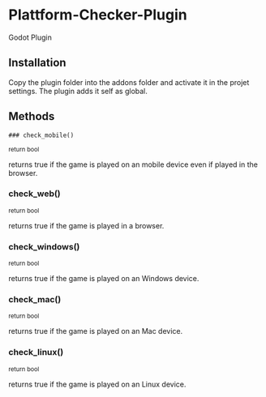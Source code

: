 # Plattform-Checker-Plugin
Godot Plugin

## Installation
Copy the plugin folder into the addons folder and activate it in the projet settings.
The plugin adds it self as global. 

## Methods
    ### check_mobile()
<sub>return bool</sub>

returns true if the game is played on an mobile device even if played in the browser.

### check_web()
<sub>return bool</sub>

returns true if the game is played in a browser.

### check_windows()
<sub>return bool</sub>

returns true if the game is played on an Windows device.

### check_mac()
<sub>return bool</sub>

returns true if the game is played on an Mac device.

### check_linux()
<sub>return bool</sub>

returns true if the game is played on an Linux device.
